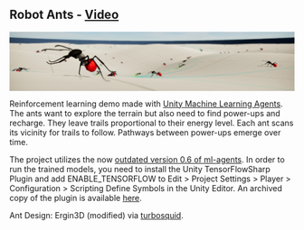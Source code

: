 ## Robot Ants - [Video](https://www.youtube.com/watch?v=EwB8XXCYOsc)

<img src="images/banner.png" align="middle" width="1920"/>

Reinforcement learning demo made with [Unity Machine Learning Agents](https://github.com/Unity-Technologies/ml-agents).  
The ants want to explore the terrain but also need to find power-ups and recharge. They leave trails proportional to their energy level. Each ant scans its vicinity for trails to follow. Pathways between power-ups emerge over time.

The project utilizes the now [outdated version 0.6 of ml-agents](https://github.com/Unity-Technologies/ml-agents/releases/tag/0.6.0a).
In order to run the trained models, you need to install the Unity TensorFlowSharp Plugin and add ENABLE_TENSORFLOW to Edit > Project Settings > Player > Configuration > Scripting Define Symbols in the Unity Editor.
An archived copy of the plugin is available [here](https://www.icloud.com/iclouddrive/0hz4Gx3Knz6D6iuU8fqcasIaw#TFSharpPlugin).

Ant Design: Ergin3D (modified) via [turbosquid](https://www.turbosquid.com/FullPreview/Index.cfm/ID/1339233).
